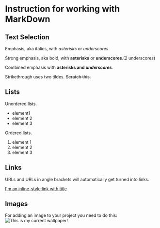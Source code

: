 # Instruction for working with MarkDown

## Text Selection

Emphasis, aka italics, with *asterisks* or _underscores_.

Strong emphasis, aka bold, with **asterisks** or __underscores__.(2 underscores)

Combined emphasis with **asterisks and _underscores_**.

Strikethrough uses two tildes. ~~Scratch this.~~

## Lists

Unordered lists.
* element1 
* element 2
* element 3

Ordered lists.
1. element 1 
2. element 2
3. element 3

## Links

URLs and URLs in angle brackets will automatically get turned into links.

[I'm an inline-style link with title](https://www.google.com "Google's Homepage")

 ## Images

For adding an image to your project you need to do this:
 ![This is my current wallpaper!](wallpaper.jpg)